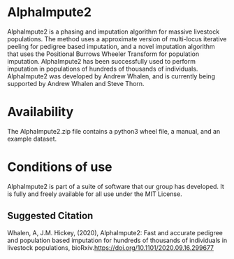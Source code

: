 AlphaImpute2
============

AlphaImpute2 is a phasing and imputation algorithm for massive livestock populations. The method uses a approximate version of multi-locus iterative peeling for pedigree based imputation, and a novel imputation algorithm that uses the Positional Burrows Wheeler Transform for population imputation. AlphaImpute2 has been successfully used to perform imputation in populations of hundreds of thousands of individuals. AlphaImpute2 was developed by Andrew Whalen, and is currently being supported by Andrew Whalen and Steve Thorn.


Availability
============

The AlphaImpute2.zip file contains a python3 wheel file, a manual, and an example dataset.

Conditions of use
=================

AlphaImpute2 is part of a suite of software that our group has developed. It is fully and freely available for all use under the MIT License.

Suggested Citation
------------------

Whalen, A, J.M. Hickey, (2020), AlphaImpute2: Fast and accurate pedigree and population based imputation for hundreds of thousands of individuals in livestock populations, bioRxiv.https://doi.org/10.1101/2020.09.16.299677
